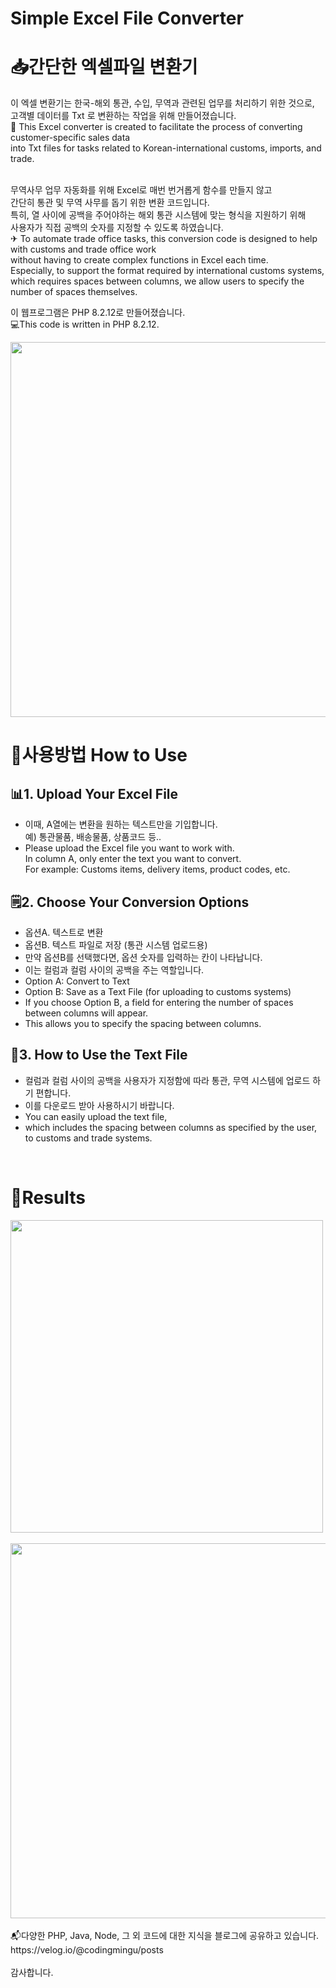 # Simple Excel File Converter
# 📥간단한 엑셀파일 변환기

이 엑셀 변환기는 한국-해외 통관, 수입, 무역과 관련된 업무를 처리하기 위한 것으로, <br>
고객별 데이터를 Txt 로 변환하는 작업을 위해 만들어졌습니다.
<br>
🧮 This Excel converter is created to facilitate the process of converting customer-specific sales data <br>
into Txt files for tasks related to Korean-international customs, imports, and trade.<br><br>

무역사무 업무 자동화를 위해 Excel로 매번 번거롭게 함수를 만들지 않고 <br>
간단히 통관 및 무역 사무를 돕기 위한 변환 코드입니다.<br>
특히, 열 사이에 공백을 주어야하는 해외 통관 시스템에 맞는 형식을 지원하기 위해 <br>
사용자가 직접 공백의 숫자를 지정할 수 있도록 하였습니다.<br>
✈ To automate trade office tasks, this conversion code is designed to help with customs and trade office work<br>
without having to create complex functions in Excel each time. <br>
Especially, to support the format required by international customs systems, <br>
which requires spaces between columns, we allow users to specify the number of spaces themselves.<br>

이 웹프로그램은 PHP 8.2.12로 만들어졌습니다.<br>
💻This code is written in PHP 8.2.12.<br>

<img src="https://github.com/julie-min/phpExcelConverter/assets/130271406/7fc8dfd0-735d-42e2-8cae-699699d37a1a"  width="600"/>


# 📌사용방법 How to Use
## 📊1. Upload Your Excel File
- 이때, A열에는 변환을 원하는 텍스트만을 기입합니다. <br>
예) 통관물품, 배송물품, 상품코드 등..
- Please upload the Excel file you want to work with. <br>
In column A, only enter the text you want to convert. <br>
For example: Customs items, delivery items, product codes, etc.

## 🗒2. Choose Your Conversion Options
- 옵션A. 텍스트로 변환
- 옵션B. 텍스트 파일로 저장 (통관 시스템 업로드용)
- 만약 옵션B를 선택했다면, 옵션 숫자를 입력하는 칸이 나타납니다.
- 이는 컬럼과 컬럼 사이의 공백을 주는 역할입니다.
- Option A: Convert to Text
- Option B: Save as a Text File (for uploading to customs systems)
- If you choose Option B, a field for entering the number of spaces between columns will appear.
- This allows you to specify the spacing between columns.

## 📒3. How to Use the Text File
- 컬럼과 컬럼 사이의 공백을 사용자가 지정함에 따라 통관, 무역 시스템에 업로드 하기 편합니다.
- 이를 다운로드 받아 사용하시기 바랍니다.
- You can easily upload the text file,
- which includes the spacing between columns as specified by the user, to customs and trade systems.

<br>

# 🎥Results
<img src="https://github.com/julie-min/phpExcelConverter/assets/130271406/9bfb16b9-1ebc-4541-acd9-7e8164196b97"  width="500"/>
<br>
<br>
<img src="https://github.com/julie-min/phpExcelConverter/assets/130271406/931ddd23-97c3-4e95-b8e3-6f98be88dfe3"  width="600"/>

<br>
<br>
📬다양한 PHP, Java, Node, 그 외 코드에 대한 지식을 블로그에 공유하고 있습니다.<br>
https://velog.io/@codingmingu/posts <br><br>
감사합니다.

